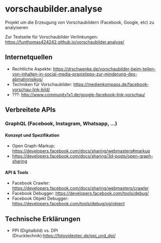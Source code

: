# vorschaubilder.analyse
Projekt um die Erzeugung von Vorschaubildern (Facebook, Google, etc) zu analyiseren


Zur Testseite für Vorschaubilder Verlinkungen: https://funthomas424242.github.io/vorschaubilder.analyse/


## Internetquellen

* Rechtliche Aspekte: https://drschwenke.de/vorschaubilder-beim-teilen-von-inhalten-in-social-media-praxistipps-zur-minderung-des-abmahnrisikos/
* Techniken für Vorschaubilder: https://medienkompass.de/facebook-vorschau-link-bild/
* ???: http://www.community1x1.de/google-facebook-link-vorschau/

## Verbreitete APIs
### GraphQL (Facebook, Instagram, Whatsapp, ...) 
#### Konzept und Spezifikation
* Open Graph-Markup: https://developers.facebook.com/docs/sharing/webmasters#markup
* https://developers.facebook.com/docs/sharing/3d-posts/open-graph-sharing

#### API & Tools 

* Facebook Crawler: https://developers.facebook.com/docs/sharing/webmasters/crawler
* Facebook Debugger: https://developers.facebook.com/tools/debug/ 
* Facebook Objekt Debugger: https://developers.facebook.com/tools/debug/og/object



## Technische Erklärungen
 * PPI (Digitalbild) vs. DPI (Drucktechnik):https://fotovideotec.de/ppi_und_dpi/
